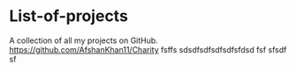 # List-of-projects
A collection of all my projects on GitHub.
https://github.com/AfshanKhan11/Charity
fsffs	sdsdfsdfsdfsdfsfdsd
fsf
sfsdf
sf
